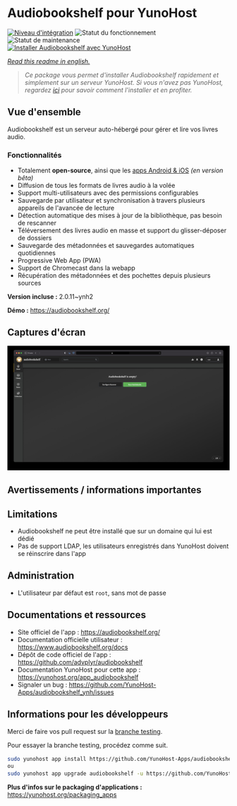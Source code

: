 <!--
N.B.: This README was automatically generated by https://github.com/YunoHost/apps/tree/master/tools/README-generator
It shall NOT be edited by hand.
-->

# Audiobookshelf pour YunoHost

[![Niveau d'intégration](https://dash.yunohost.org/integration/audiobookshelf.svg)](https://dash.yunohost.org/appci/app/audiobookshelf) ![Statut du fonctionnement](https://ci-apps.yunohost.org/ci/badges/audiobookshelf.status.svg) ![Statut de maintenance](https://ci-apps.yunohost.org/ci/badges/audiobookshelf.maintain.svg)  
[![Installer Audiobookshelf avec YunoHost](https://install-app.yunohost.org/install-with-yunohost.svg)](https://install-app.yunohost.org/?app=audiobookshelf)

*[Read this readme in english.](./README.md)*

> *Ce package vous permet d'installer Audiobookshelf rapidement et simplement sur un serveur YunoHost.
Si vous n'avez pas YunoHost, regardez [ici](https://yunohost.org/#/install) pour savoir comment l'installer et en profiter.*

## Vue d'ensemble

Audiobookshelf est un serveur auto-hébergé pour gérer et lire vos livres audio.

### Fonctionnalités

* Totalement **open-source**, ainsi que les [apps Android & iOS](https://github.com/advplyr/audiobookshelf-app) *(en version bêta)*
* Diffusion de tous les formats de livres audio à la volée
* Support multi-utilisateurs avec des permissions configurables
* Sauvegarde par utilisateur et synchronisation à travers plusieurs appareils de l'avancée de lecture
* Détection automatique des mises à jour de la bibliothèque, pas besoin de rescanner
* Téléversement des livres audio en masse et support du glisser-déposer de dossiers
* Sauvegarde des métadonnées et sauvegardes automatiques quotidiennes
* Progressive Web App (PWA)
* Support de Chromecast dans la webapp
* Récupération des métadonnées et des pochettes depuis plusieurs sources

**Version incluse :** 2.0.11~ynh2

**Démo :** https://audiobookshelf.org/

## Captures d'écran

![Capture d'écran de Audiobookshelf](./doc/screenshots/example.jpg)

## Avertissements / informations importantes

## Limitations

* Audiobookshelf ne peut être installé que sur un domaine qui lui est dédié
* Pas de support LDAP, les utilisateurs enregistrés dans YunoHost doivent se réinscrire dans l'app

## Administration

* L'utilisateur par défaut est `root`, sans mot de passe
## Documentations et ressources

* Site officiel de l'app : <https://audiobookshelf.org/>
* Documentation officielle utilisateur : <https://www.audiobookshelf.org/docs>
* Dépôt de code officiel de l'app : <https://github.com/advplyr/audiobookshelf>
* Documentation YunoHost pour cette app : <https://yunohost.org/app_audiobookshelf>
* Signaler un bug : <https://github.com/YunoHost-Apps/audiobookshelf_ynh/issues>

## Informations pour les développeurs

Merci de faire vos pull request sur la [branche testing](https://github.com/YunoHost-Apps/audiobookshelf_ynh/tree/testing).

Pour essayer la branche testing, procédez comme suit.

``` bash
sudo yunohost app install https://github.com/YunoHost-Apps/audiobookshelf_ynh/tree/testing --debug
ou
sudo yunohost app upgrade audiobookshelf -u https://github.com/YunoHost-Apps/audiobookshelf_ynh/tree/testing --debug
```

**Plus d'infos sur le packaging d'applications :** <https://yunohost.org/packaging_apps>
